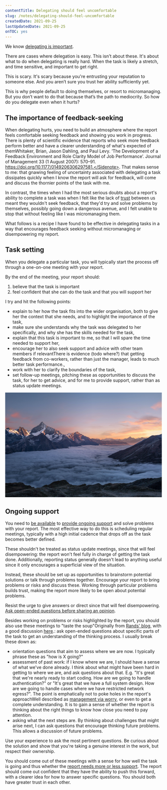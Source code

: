```yaml
---
contentTitle: Delegating should feel uncomfortable
slug: /notes/delegating-should-feel-uncomfortable
createdDate: 2021-09-25
lastUpdatedDate: 2021-09-25
onTOC: yes
---
```


We know [delegating is important](/notes/delegating-benefits).

There are cases where delegation is easy. This isn't about these. It's about what to do when delegating is really hard. When the task is likely a stretch, and time sensitive, and important to get right.

This is scary. It's scary because you're entrusting your reputation to someone else. And you aren’t sure you trust her ability sufficiently yet.

This is why people default to doing themselves, or resort to micromanaging. But you don’t want to do that because that’s the path to mediocrity. So how do you delegate even when it hurts?

## The importance of feedback-seeking

When delegating hurts, you need to build an atmosphere where the report feels comfortable seeking feedback and showing you work in progress. There is plenty of scientific evidence that reports who seek more feedback perform better and have a clearer understanding of what's expected of them<Sidenote>Whitaker, Brian, Jason Dahling, and Paul Levy. ‘The Development of a Feedback Environment and Role Clarity Model of Job Performance’. Journal of Management 33 (1 August 2007): 570–91. https://doi.org/10.1177/0149206306297581.</Sidenote>. That makes sense to me: that gnawing feeling of uncertainty associated with delegating a task dissipates quickly when I know the report will ask for feedback, will come and discuss the thornier points of the task with me. 

In contrast, the times when I had the most serious doubts about a report's ability to complete a task was when I felt like the lack of [trust](/notes/what-is-trust) between us meant they wouldn't seek feedback, that they'd try and solve problems by themselves, possibly going down a dangerous avenue, and I felt unable to stop that without feeling like I was micromanaging them.

What follows is a recipe I have found to be effective in delegating tasks in a way that encourages feedback seeking without micromanaging or disempowering my report.

## Task setting

When you delegate a particular task, you will typically start the process off through a one-on-one meeting with your report.

By the end of the meeting, your report should:
1. believe that the task is important
2. feel confident that she can do the task and that you will support her

I try and hit the following points:
- explain to her how the task fits into the wider organisation, both to give her the context that she needs, and to highlight the importance of the task,
- make sure she understands why the task was delegated to her specifically, and why she has the skills needed for the task,
- explain that this task is important to me, so that I will spare the time needed to support her,
- encourage her to also seek support and advice with other team members if relevant<Sidenote>There is evidence (todo where?) that getting feedback from co-workers, rather than just the manager, leads to much better task performance.</Sidenote>,
- work with her to clarify the boundaries of the task,
- set follow-up meetings, pitching these as opportunities to discuss the task, for her to get advice, and for me to provide support, rather than as status update meetings.

![](./images/delegating-is-hard-1.png)

## Ongoing support

You need to [be available](/notes/slack-makes-better-leaders) to [provide ongoing support](/notes/dont-just-hire-great-people) and solve problems with your report. The most effective way to do this is scheduling regular meetings, typically with a high initial cadence that drops off as the task becomes better defined.

These shouldn't be treated as status update meetings, since that will feel disempowering: the report won't feel fully in charge of getting the task done. Additionally, reporting status generally doesn't lead to anything useful since it only encourages a superficial view of the situation.

Instead, these should be set up as opportunities to brainstorm potential solutions or talk through problems together. Encourage your report to bring problems or risks and discuss these. Working through particular problems builds trust, making the report more likely to be open about potential problems.

Resist the urge to give answers or direct since that will feel disempowering. [Ask open-ended questions before sharing an opinion](https://critter.blog/2021/09/15/ask-three-questions-before-you-share-an-opinion/).

Besides working on problems or risks highlighted by the report, you should also use these meetings to "taste the soup"<Sidenote>Originally from [Rands' blog]( https://randsinrepose.com/archives/act-last-read-the-room-and-taste-the-soup/), with a good discussion [here](https://no-kill-switch.ghost.io/what-do-good-engineering-managers-do-they-taste-the-soup/).</Sidenote>: ask open-ended questions about specific parts of the task to get an understanding of the thinking process. I usually break these down as:
- orientation questions that aim to assess where we are now. I typically phrase these as "how is X going?"
- assessment of past work: if I know where we are, I should have a sense of what we've done already. I think about what might have been hard in getting to where we are, and ask questions about that. E.g. "It's great that we're nearly ready to start coding. How are we going to handle authentication?" or "It's great that we have a full system design. How are we going to handle cases where we have restricted network egress?". The point is emphatically not to poke holes in the report's approach<Sidenote>Well described as [management via worry](https://randsinrepose.com/archives/management-via-worry-and-crisis/)</Sidenote>, or even to get a complete understanding. It is to gain a sense of whether the report is thinking about the right things to know how close you need to pay attention.
- asking what the next steps are. By thinking about challenges that might arise next, I can ask questions that encourage thinking future problems. This allows a discussion of future problems.

Use your experience to ask the most pertinent questions. Be curious about the solution and show that you're taking a genuine interest in the work, but respect their ownership.

You should come out of these meetings with a sense for how well the task is going and thus whether the [report needs more or less support](/notes/salvaging-delegated-project). The report should come out confident that they have the ability to push this forward, with a clearer idea for how to answer specific questions. You should both have greater trust in each other.
